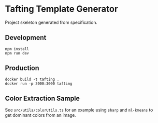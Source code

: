 # Tafting Template Generator

Project skeleton generated from specification.

## Development

```
npm install
npm run dev
```

## Production

```
docker build -t tafting .
docker run -p 3000:3000 tafting
```

## Color Extraction Sample

See `src/utils/colorUtils.ts` for an example using `sharp` and `ml-kmeans` to get dominant colors from an image.
